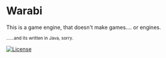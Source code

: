 # Warabi

This is a game engine, that doesn't make games.... or engines.

<sub>......and its written in Java, sorry.</sub>

[![License](https://img.shields.io/badge/License-Apache_2.0-blue.svg)](https://opensource.org/licenses/Apache-2.0)


